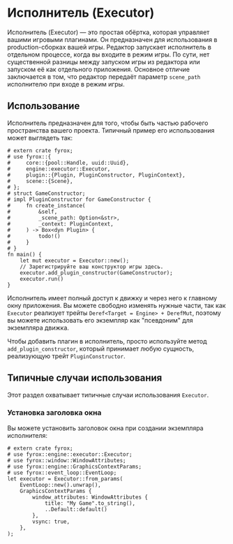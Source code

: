 # Исполнитель (Executor)

Исполнитель (Executor) — это простая обёртка, которая управляет вашими игровыми плагинами. Он предназначен для использования в production-сборках вашей игры. Редактор запускает исполнитель в отдельном процессе, когда вы входите в режим игры. По сути, нет существенной разницы между запуском игры из редактора или запуском её как отдельного приложения. Основное отличие заключается в том, что редактор передаёт параметр `scene_path` исполнителю при входе в режим игры.

## Использование

Исполнитель предназначен для того, чтобы быть частью рабочего пространства вашего проекта. Типичный пример его использования может выглядеть так:

```rust,no_run
# extern crate fyrox;
# use fyrox::{
#     core::{pool::Handle, uuid::Uuid},
#     engine::executor::Executor,
#     plugin::{Plugin, PluginConstructor, PluginContext},
#     scene::{Scene},
# };
# struct GameConstructor;
# impl PluginConstructor for GameConstructor {
#     fn create_instance(
#         &self,
#         _scene_path: Option<&str>,
#         _context: PluginContext,
#     ) -> Box<dyn Plugin> {
#         todo!()
#     }
# }
fn main() {
    let mut executor = Executor::new();
    // Зарегистрируйте ваш конструктор игры здесь.
    executor.add_plugin_constructor(GameConstructor);
    executor.run()
}
```

Исполнитель имеет полный доступ к движку и через него к главному окну приложения. Вы можете свободно изменять нужные части, так как `Executor` реализует трейты `Deref<Target = Engine> + DerefMut`, поэтому вы можете использовать его экземпляр как "псевдоним" для экземпляра движка.

Чтобы добавить плагин в исполнитель, просто используйте метод `add_plugin_constructor`, который принимает любую сущность, реализующую трейт `PluginConstructor`.

## Типичные случаи использования

Этот раздел охватывает типичные случаи использования `Executor`.

### Установка заголовка окна

Вы можете установить заголовок окна при создании экземпляра исполнителя:

```rust,no_run
# extern crate fyrox;
# use fyrox::engine::executor::Executor;
# use fyrox::window::WindowAttributes;
# use fyrox::engine::GraphicsContextParams;
# use fyrox::event_loop::EventLoop;
let executor = Executor::from_params(
    EventLoop::new().unwrap(),
    GraphicsContextParams {
        window_attributes: WindowAttributes {
            title: "My Game".to_string(),
            ..Default::default()
        },
        vsync: true,
    },
);
```